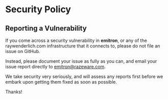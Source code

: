 # Security Policy

## Reporting a Vulnerability

If you come across a security vulnerability in __emitron__, or any of the raywenderlich.com infrastructure that it connects to, please do not file an
issue on GitHub.

Instead, please document your issue as fully as you can, and email your issue report directly to emitron@razeware.com.

We take security very seriously, and will assess any reports first before we embark upon getting them fixed as soon as possible.

Thanks!
